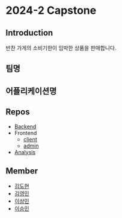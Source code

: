 # 2024-2 Capstone

## Introduction

반찬 가게의 소비기한이 임박한 상품을 판매합니다.

## 팀명

## 어플리케이션명

## Repos
- [Backend](https://github.com/UOS-Capstone/Market-API-Backend)
- Frontend
  - [client](https://github.com/UOS-Capstone/client-app)
  - [admin](https://github.com/UOS-Capstone/admin-client-app)
- [Analysis](https://github.com/UOS-Capstone/analysis-market)

## Member
- [김도현](https://github.com/l-lyun)
- [김영민](https://github.com/99mini)
- [이상민](https://github.com/lsm-del)
- [이승민](https://github.com/itslitulinchpin2)
